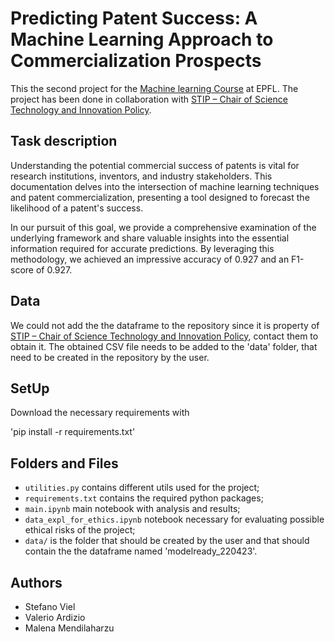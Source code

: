 #  Predicting Patent Success: A Machine Learning Approach to Commercialization Prospects

This the second project for the [Machine learning Course](https://www.epfl.ch/labs/mlo/machine-learning-cs-433/) at EPFL. The project has been done in collaboration with [STIP – Chair of Science Technology and Innovation Policy](https://www.epfl.ch/labs/stip/). 

##  Task description
Understanding the potential commercial success of patents is vital for research institutions, inventors, and industry stakeholders. This documentation delves into the intersection of machine learning techniques and patent commercialization, presenting a tool designed to forecast the likelihood of a patent's success.

In our pursuit of this goal, we provide a comprehensive examination of the underlying framework and share valuable insights into the essential information required for accurate predictions. By leveraging this methodology, we achieved an impressive accuracy of 0.927 and an F1-score of 0.927.

## Data

We could not add the the dataframe to the repository since it is property of [STIP – Chair of Science Technology and Innovation Policy](https://www.epfl.ch/labs/stip/), contact them to obtain it. 
The obtained CSV file needs to be added to the 'data' folder, that need to be created in the repository by the user. 

## SetUp

Download the necessary requirements with

'pip install -r requirements.txt'

## Folders and Files

- `utilities.py` contains different utils used for the project;
- `requirements.txt` contains the required python packages;
- `main.ipynb` main notebook with analysis and results;
- `data_expl_for_ethics.ipynb` notebook necessary for evaluating possible ethical risks of the project;
- `data/` is the folder that should be created by the user and that should contain the the dataframe named 'modelready_220423'.

## Authors

- Stefano Viel
- Valerio Ardizio
- Malena Mendilaharzu